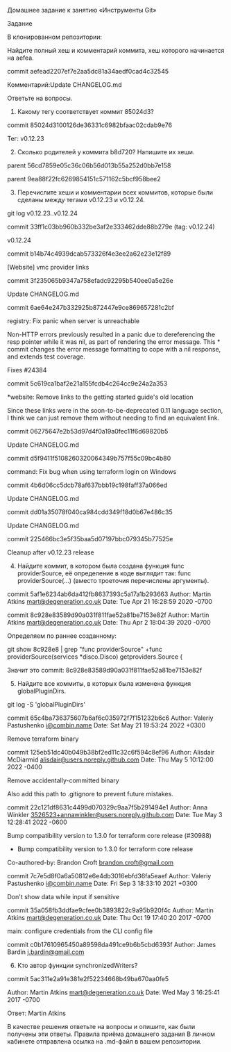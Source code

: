 Домашнее задание к занятию «Инструменты Git»

Задание

В клонированном репозитории:

Найдите полный хеш и комментарий коммита, хеш которого начинается на aefea.



commit aefead2207ef7e2aa5dc81a34aedf0cad4c32545


Комментарий:Update CHANGELOG.md


Ответьте на вопросы.


1. Какому тегу соответствует коммит 85024d3?



commit 85024d3100126de36331c6982bfaac02cdab9e76


Тег: v0.12.23



2. Сколько родителей у коммита b8d720? Напишите их хеши.



parent 56cd7859e05c36c06b56d013b55a252d0bb7e158


parent 9ea88f22fc6269854151c571162c5bcf958bee2


3. Перечислите хеши и комментарии всех коммитов, которые были сделаны между тегами v0.12.23 и v0.12.24.



git log v0.12.23..v0.12.24


commit 33ff1c03bb960b332be3af2e333462dde88b279e (tag: v0.12.24)


v0.12.24


commit b14b74c4939dcab573326f4e3ee2a62e23e12f89


[Website] vmc provider links



commit 3f235065b9347a758efadc92295b540ee0a5e26e

Update CHANGELOG.md



commit 6ae64e247b332925b872447e9ce869657281c2bf


registry: Fix panic when server is unreachable


Non-HTTP errors previously resulted in a panic due to dereferencing the resp pointer while it was nil, as part of rendering the error message. This * commit changes the error message formatting to cope with a nil response, and extends test coverage.


Fixes #24384



commit 5c619ca1baf2e21a155fcdb4c264cc9e24a2a353


*website: Remove links to the getting started guide's old location


Since these links were in the soon-to-be-deprecated 0.11 language section, I think we can just remove them without needing to find an equivalent link.




commit 06275647e2b53d97d4f0a19a0fec11f6d69820b5


Update CHANGELOG.md




commit d5f9411f5108260320064349b757f55c09bc4b80


command: Fix bug when using terraform login on Windows




commit 4b6d06cc5dcb78af637bbb19c198faff37a066ed


Update CHANGELOG.md




commit dd01a35078f040ca984cdd349f18d0b67e486c35


Update CHANGELOG.md




commit 225466bc3e5f35baa5d07197bbc079345b77525e


Cleanup after v0.12.23 release



4. Найдите коммит, в котором была создана функция func providerSource, её определение в коде выглядит так: func providerSource(...) (вместо троеточия перечислены аргументы).




commit 5af1e6234ab6da412fb8637393c5a17a1b293663 Author: Martin Atkins mart@degeneration.co.uk Date: Tue Apr 21 16:28:59 2020 -0700




commit 8c928e83589d90a031f811fae52a81be7153e82f Author: Martin Atkins mart@degeneration.co.uk Date: Thu Apr 2 18:04:39 2020 -0700



Определяем по раннее созданному:




git show 8c928e8 | grep "func providerSource" +func providerSource(services *disco.Disco) getproviders.Source {



Значит это commit: 8c928e83589d90a031f811fae52a81be7153e82f


5. Найдите все коммиты, в которых была изменена функция globalPluginDirs.



git log -S 'globalPluginDirs'



commit 65c4ba736375607b6af6c035972f7f151232b6c6 Author: Valeriy Pastushenko i@combin.name Date: Sat May 21 19:53:24 2022 +0300


Remove terraform binary



commit 125eb51dc40b049b38bf2ed11c32c6f594c8ef96 Author: Alisdair McDiarmid alisdair@users.noreply.github.com Date: Thu May 5 10:12:00 2022 -0400


Remove accidentally-committed binary


Also add this path to .gitignore to prevent future mistakes.



commit 22c121df8631c4499d070329c9aa7f5b291494e1 Author: Anna Winkler 3526523+annawinkler@users.noreply.github.com Date: Tue May 3 12:28:41 2022 -0600


Bump compatibility version to 1.3.0 for terraform core release (#30988)


* Bump compatibility version to 1.3.0 for terraform core release



Co-authored-by: Brandon Croft <brandon.croft@gmail.com>



commit 7c7e5d8f0a6a50812e6e4db3016ebfd36fa5eaef Author: Valeriy Pastushenko i@combin.name Date: Fri Sep 3 18:33:10 2021 +0300

Don't show data while input if sensitive



commit 35a058fb3ddfae9cfee0b3893822c9a95b920f4c Author: Martin Atkins mart@degeneration.co.uk Date: Thu Oct 19 17:40:20 2017 -0700



main: configure credentials from the CLI config file



commit c0b17610965450a89598da491ce9b6b5cbd6393f Author: James Bardin j.bardin@gmail.com



6. Кто автор функции synchronizedWriters?




commit 5ac311e2a91e381e2f52234668b49ba670aa0fe5


Author: Martin Atkins mart@degeneration.co.uk Date: Wed May 3 16:25:41 2017 -0700



Ответ: Martin Atkins


В качестве решения ответьте на вопросы и опишите, как были получены эти ответы. Правила приёма домашнего задания
В личном кабинете отправлена ссылка на .md-файл в вашем репозитории.

